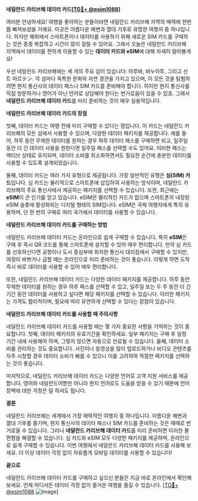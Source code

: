 **네덜란드 카리브해 데이터 카드[[TG💪+ @esim1088](https://t.me/s/esim1088)]**

여러분 안녕하세요! 여행을 좋아하는 분들이라면 네덜란드 카리브해 지역의 매력에 한번쯤 빠져보셨을 거예요. 이곳은 아름다운 해변과 열대 기후로 유명한 여행지 중 하나입니다. 하지만 해외에서 스마트폰이나 데이터를 사용하기 위해 새로운 SIM 카드를 구매하는 것은 종종 복잡하고 시간이 많이 걸릴 수 있어요. 그래서 오늘은 네덜란드 카리브해 지역에서 데이터를 편하게 이용할 수 있는 **데이터 카드와 eSIM**에 대해 자세히 알아볼게요!

우선 네덜란드 카리브해에는 세 개의 주요 섬이 있습니다: 아루바, 바누아투, 그리고 신트 마르テン. 각 섬마다 독특한 문화와 자연 경관을 가지고 있으며, 이 모든 것을 탐험하려면 현지 통신사의 데이터 패스나 SIM 카드를 준비해야 합니다. 하지만 현지 통신사를 직접 방문하거나 영어가 아닌 언어로 상담해야 한다는 번거로움이 있을 수 있죠. 그래서 **네덜란드 카리브해 데이터 카드**를 미리 준비하는 것이 매우 실용적입니다.

**네덜란드 카리브해 데이터 카드의 장점**

첫째, 데이터 카드는 여행 전에 미리 구매할 수 있다는 점입니다. 이 카드는 네덜란드 카리브해의 모든 섬에서 사용할 수 있으며, 다양한 데이터 패키지를 제공합니다. 예를 들어, 하루 동안 무제한 데이터를 원하는 경우 하루 데이터 패스를 구매하면 되고, 일주일 동안 더 긴 데이터 사용을 원한다면 일주일 패스를 선택할 수도 있어요. 이러한 패스는 액티브 상태로 유지되며, 데이터 소비를 최소화하면서도 필요한 순간에 충분한 데이터를 사용할 수 있도록 설계되었습니다.

둘째, 데이터 카드는 여러 가지 유형으로 제공됩니다. 가장 일반적인 유형은 **심(SIM) 카드**입니다. 심 카드는 물리적으로 스마트폰에 삽입하여 사용하는 방식이며, 네덜란드 카리브해의 주요 통신사에서 제공하는 패키지를 선택할 수 있습니다. 또한, 최근에는 **eSIM**이 큰 인기를 얻고 있습니다. eSIM은 물리적인 카드가 없으며 스마트폰의 내장된 eSIM 슬롯에 활성화되는 디지털 형태의 SIM입니다. eSIM은 국제 여행자에게 특히 유용하며, 단 한 번의 구매로 여러 국가에서 데이터를 사용할 수 있습니다.

**네덜란드 카리브해 데이터 카드를 구매하는 방법**

네덜란드 카리브해 데이터 카드는 온라인으로 쉽게 구매할 수 있습니다. 특히 **eSIM**은 구매 후 즉시 QR 코드를 통해 스마트폰에 설치할 수 있어 매우 편리합니다. 만약 심 카드를 선호하신다면 공항이나 도시 중심부에 위치한 통신사 대리점에서 구매할 수 있지만, 여정이 바쁘거나 급할 때는 온라인으로 미리 준비하는 것이 좋습니다. 이렇게 하면 도착 즉시 바로 데이터를 사용할 수 있어 매우 편리합니다.

또한, 네덜란드 카리브해 데이터 카드는 다양한 데이터 패키지를 제공합니다. 하루 동안 무제한 데이터를 원하는 경우 하루 패스를 선택할 수 있고, 일주일 또는 두 주 동안 더 긴 기간 동안 데이터를 사용하고 싶다면 해당 패키지를 선택할 수 있습니다. 이러한 패키지는 가격도 합리적이며, 필요에 따라 유연하게 선택할 수 있다는 장점이 있습니다.

**네덜란드 카리브해 데이터 카드를 사용할 때 주의사항**

네덜란드 카리브해 데이터 카드를 사용할 때는 몇 가지 중요한 사항을 기억하는 것이 중요합니다. 첫째, 데이터 패키지의 유효기간을 확인하세요. 일부 패키지는 구매 후 일정 기간 내에 사용해야 하며, 그렇지 않으면 자동으로 만료될 수 있습니다. 둘째, 데이터 소비를 관리하는 것도 중요합니다. 사진이나 동영상을 많이 업로드하거나 비디오 콘텐츠를 자주 시청할 경우 데이터 소비가 빠를 수 있으니 이를 고려하여 적절한 패키지를 선택하는 것이 좋습니다.

마지막으로, 네덜란드 카리브해 데이터 카드는 다양한 언어로 고객 지원 서비스를 제공합니다. 영어와 네덜란드어뿐만 아니라 현지 언어로도 도움을 받을 수 있기 때문에 언어 장벽에 대한 걱정은 덜 하셔도 됩니다.

**결론**

네덜란드 카리브해는 세계에서 가장 매력적인 여행지 중 하나입니다. 아름다운 해변과 열대 기후를 즐기며, 현지 통신사의 데이터 패스나 SIM 카드를 준비하는 것은 때때로 번거로울 수 있습니다. 그러나 **네덜란드 카리브해 데이터 카드**를 미리 준비하면 이러한 불편함을 해결할 수 있습니다. 심 카드와 eSIM 모두 다양한 패키지를 제공하며, 온라인으로 쉽게 구매할 수 있습니다. 이번 여행에서 네덜란드 카리브해 데이터 카드를 사용해 보세요. 더 이상 데이터 걱정 없이 자유롭게 모바일 데이터를 사용할 수 있습니다!

**끝으로**

네덜란드 카리브해 데이터 카드를 구매하고 싶으신 분들은 지금 바로 온라인에서 확인해보세요. 언제 어디서든 데이터 걱정 없이 즐거운 여행을 즐길 수 있습니다. [[TG💪+ @esim1088](https://t.me/s/esim1088) ![Image](https://i.postimg.cc/Y0z9fWf4/image.png)]